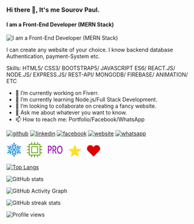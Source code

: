 ### Hi there 👋, It's me Sourov Paul.
#### I am a Front-End Developer (MERN Stack)
![I am a Front-End Developer (MERN Stack)](https://i.ibb.co/GCCrJnW/Sourov-Paulo.jpg)

 I can create any website of your choice. I know backend database Authentication, payment-System etc.

Skills: HTML5/ CSS3/ BOOTSTRAP5/ JAVASCRIPT ES6/ REACT.JS/ NODE.JS/ EXPRESS.JS/ REST-API/ MONGODB/ FIREBASE/ ANIMATION/ ETC

- 🔭 I’m currently working on Fiverr. 
- 🌱 I’m currently learning Node.js/Full Stack Development. 
- 👯 I’m looking to collaborate on creating a fancy website. 
- 💬 Ask me about whatever you want to know. 
- 📫 How to reach me: Portfolio/Facebook/WhatsApp 


[<img src='https://cdn.jsdelivr.net/npm/simple-icons@3.0.1/icons/github.svg' alt='github' height='40'>](https://github.com/Sourov-Paul)  [<img src='https://cdn.jsdelivr.net/npm/simple-icons@3.0.1/icons/linkedin.svg' alt='linkedin' height='40'>](https://www.linkedin.com/in/sourov-paul-169668150/)  [<img src='https://cdn.jsdelivr.net/npm/simple-icons@3.0.1/icons/facebook.svg' alt='facebook' height='40'>](https://www.facebook.com/Sourov.Paul.Web.Developer)  [<img src='https://cdn.jsdelivr.net/npm/simple-icons@3.0.1/icons/icloud.svg' alt='website' height='40'>](https://brave-mccarthy-c8c683.netlify.app)  [<img src='https://cdn.jsdelivr.net/npm/simple-icons@3.0.1/icons/whatsapp.svg' alt='whatsapp' height='40'>](http://api.whatsapp.com/send?phone=+8801997587705)  

<a href='https://archiveprogram.github.com/'><img src='https://raw.githubusercontent.com/acervenky/animated-github-badges/master/assets/acbadge.gif' width='40' height='40'></a> <a href='https://docs.github.com/en/developers'><img src='https://raw.githubusercontent.com/acervenky/animated-github-badges/master/assets/devbadge.gif' width='40' height='40'></a> <a href='https://github.com/pricing'><img src='https://raw.githubusercontent.com/acervenky/animated-github-badges/master/assets/pro.gif' width='40' height='40'></a> <a href='https://stars.github.com/'><img src='https://raw.githubusercontent.com/acervenky/animated-github-badges/master/assets/starbadge.gif' width='35' height='35'></a> <a href='https://docs.github.com/en/github/supporting-the-open-source-community-with-github-sponsors'><img src='https://raw.githubusercontent.com/acervenky/animated-github-badges/master/assets/sponsorbadge.gif' width='35' height='35'></a> 

[![Top Langs](https://github-readme-stats.vercel.app/api/top-langs/?username=Sourov-Paul)](https://github.com/anuraghazra/github-readme-stats)

![GitHub stats](https://github-readme-stats.vercel.app/api?username=Sourov-Paul&show_icons=true)  

![GitHub Activity Graph](https://activity-graph.herokuapp.com/graph?username=Sourov-Paul)  

![GitHub streak stats](https://github-readme-streak-stats.herokuapp.com/?user=Sourov-Paul)  

![Profile views](https://gpvc.arturio.dev/Sourov-Paul)  
